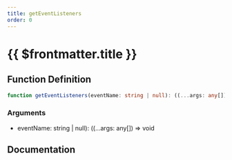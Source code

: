 ```yaml
---
title: getEventListeners
order: 0
---
```


# {{ $frontmatter.title }}

## Function Definition

```ts
function getEventListeners(eventName: string | null): ((...args: any[]) => void)[];
```

### Arguments

* eventName: string | null): ((...args: any[]) => void

## Documentation

<!--@include: ./parts/getEventListeners.md-->
